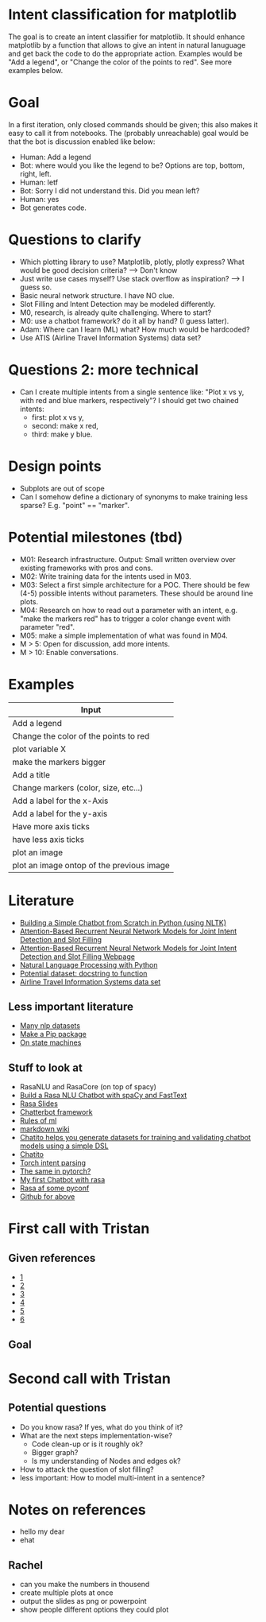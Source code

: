 # Intent classification for matplotlib
The goal is to create an intent classifier for matplotlib. It should enhance matplotlib by a function that allows to give an intent in natural lanuguage and get back the code to do the appropriate action. Examples would be "Add a legend", or "Change the color of the points to red". See more examples below.

# Goal
In a first iteration, only closed commands should be given; this also makes it easy to call it from notebooks. The (probably unreachable) goal would be that the bot is discussion enabled like below: 
- Human: Add a legend
- Bot: where would you like the legend to be? Options are top, bottom, right, left.
- Human: letf
- Bot: Sorry I did not understand this. Did you mean left?
- Human: yes
- Bot generates code.

# Questions to clarify
- Which plotting library to use? Matplotlib, plotly, plotly express? What would be good decision criteria? --> Don't know
- Just write use cases myself? Use stack overflow as inspiration? --> I guess so. 
- Basic neural network structure. I have NO clue.
- Slot Filling and Intent Detection may be modeled differently.
- M0, research, is already quite challenging. Where to start?
- M0: use a chatbot framework? do it all by hand? (I guess latter).
- Adam: Where can I learn (ML) what? How much would be hardcoded?
- Use ATIS (Airline Travel Information Systems) data set?

# Questions 2: more technical
- Can I create multiple intents from a single sentence like: "Plot x vs y, with red and blue markers, respectively"? I should get two chained intents:
    - first: plot x vs y,
    - second: make x red,
    - third: make y blue.

# Design points
- Subplots are out of scope
- Can I somehow define a dictionary of synonyms to make training less sparse? E.g. "point" == "marker".

# Potential milestones (tbd)
- M01: Research infrastructure. Output: Small written overview over existing frameworks with pros and cons.
- M02: Write training data for the intents used in M03.
- M03: Select a first simple architecture for a POC. There should be few (4-5) possible intents without parameters. These should be around line plots.
- M04: Research on how to read out a parameter with an intent, e.g. "make the markers red" has to trigger a color change event with parameter "red".
- M05: make a simple implementation of what was found in M04.
- M > 5: Open for discussion, add more intents.
- M > 10: Enable conversations.

# Examples
| Input |
|-------|
|Add a legend|
|Change the color of the points to red|
|plot variable X|
|make the markers bigger|
|Add a title|
|Change markers (color, size, etc...)|
|Add a label for the x-Axis|
|Add a label for the y-axis|
|Have more axis ticks|
|have less axis ticks|
|plot an image|
|plot an image ontop of the previous image|

# Literature
- [Building a Simple Chatbot from Scratch in Python (using NLTK)](https://medium.com/analytics-vidhya/building-a-simple-chatbot-in-python-using-nltk-7c8c8215ac6e)
- [Attention-Based Recurrent Neural Network Models for Joint Intent Detection and Slot Filling](papers/1609.01454v1.pdf)
- [Attention-Based Recurrent Neural Network Models for Joint Intent Detection and Slot Filling Webpage](https://paperswithcode.com/paper/attention-based-recurrent-neural-network)
- [Natural Language Processing with Python](http://www.nltk.org/book/)
- [Potential dataset: docstring to function](https://github.com/github/CodeSearchNet)
- [Airline Travel Information Systems data set](https://github.com/howl-anderson/ATIS_dataset)

## Less important literature
- [Many nlp datasets](https://github.com/niderhoff/nlp-datasets)
- [Make a Pip package](https://dzone.com/articles/executable-package-pip-install)
- [On state machines](https://www.smashingmagazine.com/2018/01/rise-state-machines/)

## Stuff to look at
- RasaNLU and RasaCore (on top of spacy)
- [Build a Rasa NLU Chatbot with spaCy and FastText](https://medium.com/strai/build-a-rasa-nlu-chatbot-with-spacy-with-fasttext-240e192082bd)
- [Rasa Slides](https://s3.amazonaws.com/assets.datacamp.com/production/course_3631/slides/chapter2.pdf)
- [Chatterbot framework](https://spacy.io/universe/project/Chatterbot)
- [Rules of ml](https://developers.google.com/machine-learning/guides/rules-of-ml)
- [markdown wiki](http://dynalon.github.io/mdwiki/#!index.md)
- [Chatito helps you generate datasets for training and validating chatbot models using a simple DSL](https://github.com/rodrigopivi/Chatito)
- [Chatito](https://rodrigopivi.github.io/Chatito/)
- [Torch intent parsing](https://github.com/spro/torch-seq2seq-intent-parsing)
- [The same in pytorch?](https://github.com/spro/pytorch-seq2seq-intent-parsing)
- [My first Chatbot with rasa](https://medium.com/@lotass/my-first-chatbot-14c5e2f64783)
- [Rasa af some pyconf](https://www.youtube.com/watch?v=krOhH0RKQ6A)
- [Github for above](https://github.com/RasaHQ/rasa-workshop-pydata-nyc/blob/master/rasa-pydatanyc-workshop-starter.ipynb)



# First call with Tristan

## Given references
- [1](https://ai-guru.de/chatbots-auf-hindi/)
- [2](https://github.com/AI-Guru/stateful-conversational-agent)
- [3](https://github.com/zalandoresearch/flair)
- [4](https://github.com/zalandoresearch/flair/blob/master/resources/docs/TUTORIAL_5_DOCUMENT_EMBEDDINGS.md)
- [5](https://ai-guru.de/deep-learning-and-psychology-character-typing-reddit-bert-and-fast-ai/)
- [6](https://stackabuse.com/python-for-nlp-creating-a-rule-based-chatbot/)

## Goal

# Second call with Tristan
## Potential questions
- Do you know rasa? If yes, what do you think of it?
- What are the next steps implementation-wise?
  - Code clean-up or is it roughly ok?
  - Bigger graph?
  - Is my understanding of Nodes and edges ok?
- How to attack the question of slot filling?
- less important: How to model multi-intent in a sentence?



# Notes on references
- hello
  my dear
- ehat 

## Rachel
- can you make the numbers in thousend
- create multiple plots at once
- output the slides as png or powerpoint
- show people different options they could plot

















